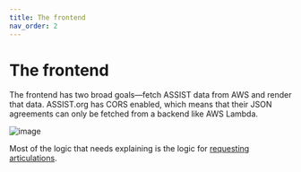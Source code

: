 ```yaml
---
title: The frontend
nav_order: 2
---
```


# The frontend

The frontend has two broad goals—fetch ASSIST data from AWS and render that data. ASSIST.org has CORS enabled, which means that their JSON agreements can only be fetched from a backend like AWS Lambda.

![image](https://github.com/user-attachments/assets/72be3a54-c294-40fd-843a-9e9968d9dc35)

Most of the logic that needs explaining is the logic for [requesting articulations](https://michaelrgarcia.github.io/transfervision-docs/docs/frontend/articulationFetching.html).

[TransferVision]: https://github.com/michaelrgarcia/transfer-vision
[ASSIST.org]: https://assist.org/

